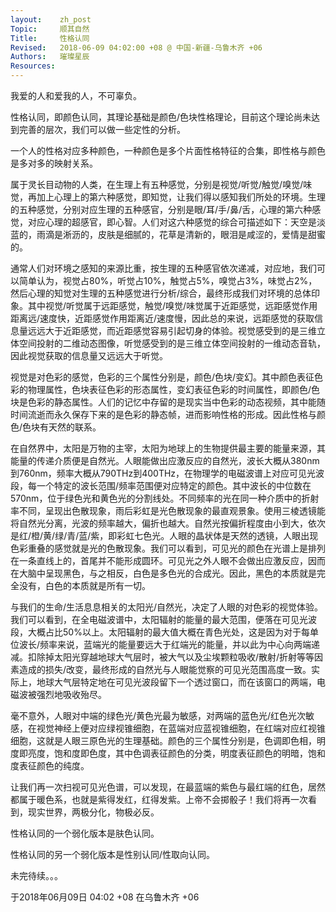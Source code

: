 ```yaml
---
layout:    zh_post
Topic:     顺其自然
Title:     性格认同
Revised:   2018-06-09 04:02:00 +08 @ 中国-新疆-乌鲁木齐 +06
Authors:   璀璨星辰
Resources:
---
```


我爱的人和爱我的人，不可辜负。

性格认同，即颜色认同，其理论基础是颜色/色块性格理论，目前这个理论尚未达到完善的层次，我们可以做一些定性的分析。

一个人的性格对应多种颜色，一种颜色是多个片面性格特征的合集，即性格与颜色是多对多的映射关系。

属于灵长目动物的人类，在生理上有五种感觉，分别是视觉/听觉/触觉/嗅觉/味觉，再加上心理上的第六种感觉，即知觉，让我们得以感知我们所处的环境。生理的五种感觉，分别对应生理的五种感官，分别是眼/耳/手/鼻/舌，心理的第六种感觉，对应心理的超感官，即心智。人们对这六种感觉的综合可描述如下：天空是淡蓝的，雨滴是淅沥的，皮肤是细腻的，花草是清新的，眼泪是咸涩的，爱情是甜蜜的。

通常人们对环境之感知的来源比重，按生理的五种感官依次递减，对应地，我们可以简单认为，视觉占80%，听觉占10%，触觉占5%，嗅觉占3%，味觉占2%，然后心理的知觉对生理的五种感觉进行分析/综合，最终形成我们对环境的总体印象。其中视觉/听觉属于远距感觉，触觉/嗅觉/味觉属于近距感觉，远距感觉作用距离远/速度快，近距感觉作用距离近/速度慢，因此总的来说，远距感觉的获取信息量远远大于近距感觉，而近距感觉容易引起切身的体验。视觉感受到的是三维立体空间投射的二维动态图像，听觉感受到的是三维立体空间投射的一维动态音轨，因此视觉获取的信息量又远远大于听觉。

视觉是对色彩的感觉，色彩的三个属性分别是，颜色/色块/变幻。其中颜色表征色彩的物理属性，色块表征色彩的形态属性，变幻表征色彩的时间属性，即颜色/色块是色彩的静态属性。人们的记忆中存留的是现实当中色彩的动态视频，其中能随时间流逝而永久保存下来的是色彩的静态帧，进而影响性格的形成。因此性格与颜色/色块有天然的联系。

在自然界中，太阳是万物的主宰，太阳为地球上的生物提供最主要的能量来源，其能量的传递介质便是自然光。人眼能做出应激反应的自然光，波长大概从380nm到760nm，频率大概从790THz到400THz，在物理学的电磁波谱上对应可见光波段，每一个特定的波长范围/频率范围便对应特定的颜色。其中波长的中位数在570nm，位于绿色光和黄色光的分割线处。不同频率的光在同一种介质中的折射率不同，呈现出色散现象，雨后彩虹是光色散现象的最直观景象。使用三棱透镜能将自然光分离，光波的频率越大，偏折也越大。自然光按偏折程度由小到大，依次是红/橙/黄/绿/青/蓝/紫，即彩虹七色光。人眼的晶状体是天然的透镜，人眼出现色彩重叠的感觉就是光的色散现象。我们可以看到，可见光的颜色在光谱上是排列在一条直线上的，首尾并不能形成圆环。可见光之外人眼不会做出应激反应，因而在大脑中呈现黑色，与之相反，白色是多色光的合成光。因此，黑色的本质就是完全没有，白色的本质就是所有一切。

与我们的生命/生活息息相关的太阳光/自然光，决定了人眼的对色彩的视觉体验。我们可以看到，在全电磁波谱中，太阳辐射的能量的最大范围，便落在可见光波段，大概占比50%以上。太阳辐射的最大值大概在青色光处，这是因为对于每单位波长/频率来说，蓝端光的能量要远大于红端光的能量，并以此为中心向两端递减。扣除掉太阳光穿越地球大气层时，被大气以及尘埃颗粒吸收/散射/折射等等因素造成的损失/改变，最终形成的自然光与人眼能觉察的可见光范围高度一致。实际上，地球大气层特定地在可见光波段留下一个透过窗口，而在该窗口的两端，电磁波被强烈地吸收殆尽。

毫不意外，人眼对中端的绿色光/黄色光最为敏感，对两端的蓝色光/红色光次敏感，在视觉神经上便对应绿视锥细胞，在蓝端对应蓝视锥细胞，在红端对应红视锥细胞，这就是人眼三原色光的生理基础。颜色的三个属性分别是，色调即色相，明度即亮度，饱和度即色度，其中色调表征颜色的分类，明度表征颜色的明暗，饱和度表征颜色的纯度。

让我们再一次扫视可见光色谱，可以发现，在最蓝端的紫色与最红端的红色，居然都属于暖色系，也就是紫得发红，红得发紫。上帝不会掷骰子！我们将再一次看到，现实世界，两极分化，物极必反。


性格认同的一个弱化版本是肤色认同。

性格认同的另一个弱化版本是性别认同/性取向认同。

未完待续。。。

于2018年06月09日 04:02 +08 在乌鲁木齐 +06
